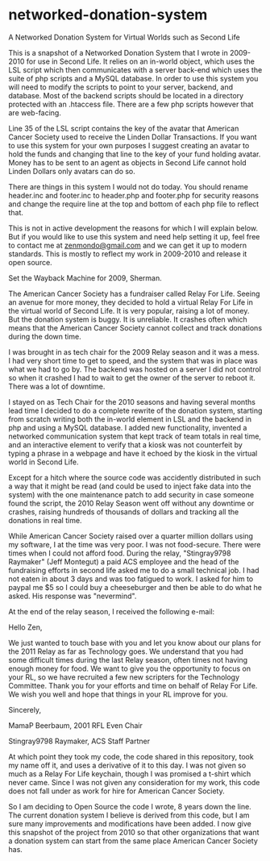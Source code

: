 # networked-donation-system
A Networked Donation System for Virtual Worlds such as Second Life

This is a snapshot of a Networked Donation System that I wrote in 2009-2010 for use in Second Life. It relies on an in-world object, which uses the LSL script which then communicates with a server back-end which uses the suite of php scripts and a MySQL database.  In order to use this system you will need to modify the scripts to point to your server, backend, and database.  Most of the backend scripts should be located in a directory protected with an .htaccess file.  There are a few php scripts however that are web-facing.

Line 35 of the LSL script contains the key of the avatar that American Cancer Society used to receive the Linden Dollar Transactions. If you want to use this system for your own purposes I suggest creating an avatar to hold the funds and changing that line to the key of your fund holding avatar.  Money has to be sent to an agent as objects in Second Life cannot hold Linden Dollars only avatars can do so.

There are things in this system I would not do today.  You should rename header.inc and footer.inc to header.php and footer.php for security reasons and change the require line at the top and bottom of each php file to reflect that. 

This is not in active development the reasons for which I will explain below. But if you would like to use this system and need help setting it up, feel free to contact me at zenmondo@gmail.com and we can get it up to modern standards.  This is mostly to reflect my work in 2009-2010 and release it open source.




Set the Wayback Machine for 2009, Sherman.

The American Cancer Society has a fundraiser called Relay For Life. Seeing an avenue for more money, they decided to hold a virtual Relay For Life in the virtual world of Second Life.  It is very popular, raising a lot of money. But the donation system is buggy. It is unreliable. It crashes often which means that the American Cancer Society cannot collect and track donations during the down time.

I was brought in as tech chair for the 2009 Relay season and it was a mess.  I had very short time to get to speed, and the system that was in place was what we had to go by.  The backend was hosted on a server I did not control so when it crashed I had to wait to get the owner of the server to reboot it.  There was a lot of downtime.

I stayed on as Tech Chair for the 2010 seasons and having several months lead time I decided to do a complete rewrite of the donation system, starting from scratch writing both the in-world element in LSL and the backend in php and using a MySQL database. I added new functionality, invented a networked communication system that kept track of team totals in real time, and an interactive element to verify that a kiosk was not counterfeit by typing a phrase in a webpage and have it echoed by the kiosk in the virtual world in Second Life.

Except for a hitch where the source code was accidently distributed in such a way that it might be read (and could be used to inject fake data into the system) with the one maintenance patch to add security in case someone found the script, the 2010 Relay Season went off without any downtime or crashes, raising hundreds of thousands of dollars and tracking all the donations in real time.

While American Cancer Society raised over a quarter million dollars using my software, I at the time was very poor. I was not food-secure. There were times when I could not afford food.  During the relay, "Stingray9798 Raymaker" (Jeff Montegut) a paid ACS employee and the head of the fundraising efforts in second life asked me to do a small technical job.  I had not eaten in about 3 days and was too fatigued to work. I asked for him to paypal me $5 so I could buy a cheeseburger and then be able to do what he asked. His response was "nevermind".

At the end of the relay season, I received the following e-mail:

Hello Zen, 

We just wanted to touch base with you and let you know about our plans for the 2011 Relay as far as Technology goes.  We understand that you had some difficult times during the last Relay season, often times not having enough money for food.  We want to give you the opportunity to focus on your RL, so we have recruited a few new scripters for the Technology Committee.  Thank you for your efforts and time on behalf of Relay For Life.  We wish you well and hope that things in your RL improve for you.

Sincerely,

MamaP Beerbaum, 2001 RFL Even Chair

Stingray9798 Raymaker, ACS Staff Partner

At which point they took my code, the code shared in this repository, took my name off it, and uses a derivative of it to this day. I was not given so much as a Relay For Life keychain, though I was promised a t-shirt which never came. Since I was not given any consideration for my work, this code does not fall under as work for hire for American Cancer Society.

So I am deciding to Open Source the code I wrote, 8 years down the line.  The current donation system I believe is derived from this code, but I am sure many improvements and modifications have been added.  I now give this snapshot of the project from 2010 so that other organizations that want a donation system can start from the same place American Cancer Society has.


